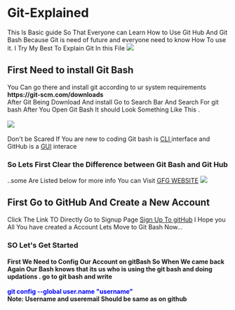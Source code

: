 # Git-Explained
This Is Basic guide So That Everyone can Learn How to Use Git Hub And Git Bash Because Git is need of future and everyone need to know How To use it. I Try My Best To Explain Git In this File 
<img src="https://www.howtogeek.com/wp-content/uploads/csit/2021/09/4d72a7db.png?width=1198&trim=1,1&bg-color=000&pad=1,1"/>
<h2>First Need to install Git Bash</h2>
You Can go there and install git according to ur system requirements <b> https://git-scm.com/downloads</b> <br>
After Git Being Download And install Go to Search Bar And Search For git bash
After You Open Git Bash It should Look Something Like This .<br><br> 
<img src="https://cdn.discordapp.com/attachments/943043933695541271/978652422094356540/unknown.png"/> <br><br>
Don't be Scared If You are new to coding Git bash is <a href="https://www.techtarget.com/searchwindowsserver/definition/command-line-interface-CLI">CLI </a> interface and GitHub is a <a href="https://www.gartner.com/en/information-technology/glossary/gui-graphical-user-interface#:~:text=A%20graphics%2Dbased%20operating%20system,Apple%20Macintosh%20in%20the%201980s.">GUI</a> interace <br>
<h3>So Lets First Clear the Difference between Git Bash and Git Hub </h3>..some Are Listed below for more info You can Visit <a href="https://www.geeksforgeeks.org/difference-between-git-and-github/">GFG WEBSITE</a>
<img src="https://cdn.discordapp.com/attachments/943043933695541271/978654292812660736/unknown.png">

<h2>First Go to GitHub And Create a New Account </h2>
Click The Link TO Directly Go to Signup Page <a href="https://github.com/signup?ref_cta=Sign+up&ref_loc=header+logged+out&ref_page=%2F&source=header-home">Sign Up To gitHub</a> I Hope you All You have  created a Account Lets Move to Git Bash Now... 
<h3> SO Let's Get Started</h3>
<h4>First We Need to Config Our Account on gitBash So When We came back Again Our Bash knows that its us who is using the git bash and doing updations . 
  go to git bash and write <br>
  <br>
  <div style="color:blue;">
    <b>git config --global user.name "username"</b>
  </div>        
  Note: Username and useremail Should be same as on github
